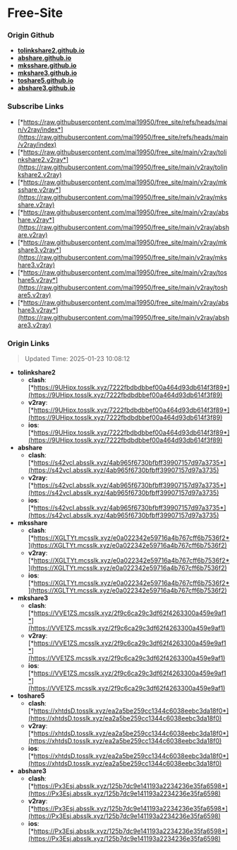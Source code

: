 # Free-Site

### Origin Github

- [**tolinkshare2.github.io**](https://github.com/tolinkshare2/tolinkshare2.github.io)
- [**abshare.github.io**](https://github.com/abshare/abshare.github.io)
- [**mksshare.github.io**](https://github.com/mksshare/mksshare.github.io)
- [**mkshare3.github.io**](https://github.com/mkshare3/mkshare3.github.io)
- [**toshare5.github.io**](https://github.com/toshare5/toshare5.github.io)
- [**abshare3.github.io**](https://github.com/abshare3/abshare3.github.io)

### Subscribe Links

- [*https://raw.githubusercontent.com/mai19950/free_site/refs/heads/main/v2ray/index*](https://raw.githubusercontent.com/mai19950/free_site/refs/heads/main/v2ray/index)
- [*https://raw.githubusercontent.com/mai19950/free_site/main/v2ray/tolinkshare2.v2ray*](https://raw.githubusercontent.com/mai19950/free_site/main/v2ray/tolinkshare2.v2ray)
- [*https://raw.githubusercontent.com/mai19950/free_site/main/v2ray/mksshare.v2ray*](https://raw.githubusercontent.com/mai19950/free_site/main/v2ray/mksshare.v2ray)
- [*https://raw.githubusercontent.com/mai19950/free_site/main/v2ray/abshare.v2ray*](https://raw.githubusercontent.com/mai19950/free_site/main/v2ray/abshare.v2ray)
- [*https://raw.githubusercontent.com/mai19950/free_site/main/v2ray/mkshare3.v2ray*](https://raw.githubusercontent.com/mai19950/free_site/main/v2ray/mkshare3.v2ray)
- [*https://raw.githubusercontent.com/mai19950/free_site/main/v2ray/toshare5.v2ray*](https://raw.githubusercontent.com/mai19950/free_site/main/v2ray/toshare5.v2ray)
- [*https://raw.githubusercontent.com/mai19950/free_site/main/v2ray/abshare3.v2ray*](https://raw.githubusercontent.com/mai19950/free_site/main/v2ray/abshare3.v2ray)

### Origin Links

> Updated Time: 2025-01-23 10:08:12

- **tolinkshare2**
  - **clash**: [*https://9UHipx.tosslk.xyz/7222fbdbdbbef00a464d93db614f3f89*](https://9UHipx.tosslk.xyz/7222fbdbdbbef00a464d93db614f3f89)
  - **v2ray**: [*https://9UHipx.tosslk.xyz/7222fbdbdbbef00a464d93db614f3f89*](https://9UHipx.tosslk.xyz/7222fbdbdbbef00a464d93db614f3f89)
  - **ios**: [*https://9UHipx.tosslk.xyz/7222fbdbdbbef00a464d93db614f3f89*](https://9UHipx.tosslk.xyz/7222fbdbdbbef00a464d93db614f3f89)
- **abshare**
  - **clash**: [*https://s42vcI.absslk.xyz/4ab965f6730bfbff39907157d97a3735*](https://s42vcI.absslk.xyz/4ab965f6730bfbff39907157d97a3735)
  - **v2ray**: [*https://s42vcI.absslk.xyz/4ab965f6730bfbff39907157d97a3735*](https://s42vcI.absslk.xyz/4ab965f6730bfbff39907157d97a3735)
  - **ios**: [*https://s42vcI.absslk.xyz/4ab965f6730bfbff39907157d97a3735*](https://s42vcI.absslk.xyz/4ab965f6730bfbff39907157d97a3735)
- **mksshare**
  - **clash**: [*https://XGLTYt.mcsslk.xyz/e0a022342e59716a4b767cff6b7536f2*](https://XGLTYt.mcsslk.xyz/e0a022342e59716a4b767cff6b7536f2)
  - **v2ray**: [*https://XGLTYt.mcsslk.xyz/e0a022342e59716a4b767cff6b7536f2*](https://XGLTYt.mcsslk.xyz/e0a022342e59716a4b767cff6b7536f2)
  - **ios**: [*https://XGLTYt.mcsslk.xyz/e0a022342e59716a4b767cff6b7536f2*](https://XGLTYt.mcsslk.xyz/e0a022342e59716a4b767cff6b7536f2)
- **mkshare3**
  - **clash**: [*https://VVE1ZS.mcsslk.xyz/2f9c6ca29c3df62f4263300a459e9af1*](https://VVE1ZS.mcsslk.xyz/2f9c6ca29c3df62f4263300a459e9af1)
  - **v2ray**: [*https://VVE1ZS.mcsslk.xyz/2f9c6ca29c3df62f4263300a459e9af1*](https://VVE1ZS.mcsslk.xyz/2f9c6ca29c3df62f4263300a459e9af1)
  - **ios**: [*https://VVE1ZS.mcsslk.xyz/2f9c6ca29c3df62f4263300a459e9af1*](https://VVE1ZS.mcsslk.xyz/2f9c6ca29c3df62f4263300a459e9af1)
- **toshare5**
  - **clash**: [*https://xhtdsD.tosslk.xyz/ea2a5be259cc1344c6038eebc3da18f0*](https://xhtdsD.tosslk.xyz/ea2a5be259cc1344c6038eebc3da18f0)
  - **v2ray**: [*https://xhtdsD.tosslk.xyz/ea2a5be259cc1344c6038eebc3da18f0*](https://xhtdsD.tosslk.xyz/ea2a5be259cc1344c6038eebc3da18f0)
  - **ios**: [*https://xhtdsD.tosslk.xyz/ea2a5be259cc1344c6038eebc3da18f0*](https://xhtdsD.tosslk.xyz/ea2a5be259cc1344c6038eebc3da18f0)
- **abshare3**
  - **clash**: [*https://Px3Esj.absslk.xyz/125b7dc9e141193a2234236e35fa6598*](https://Px3Esj.absslk.xyz/125b7dc9e141193a2234236e35fa6598)
  - **v2ray**: [*https://Px3Esj.absslk.xyz/125b7dc9e141193a2234236e35fa6598*](https://Px3Esj.absslk.xyz/125b7dc9e141193a2234236e35fa6598)
  - **ios**: [*https://Px3Esj.absslk.xyz/125b7dc9e141193a2234236e35fa6598*](https://Px3Esj.absslk.xyz/125b7dc9e141193a2234236e35fa6598)
